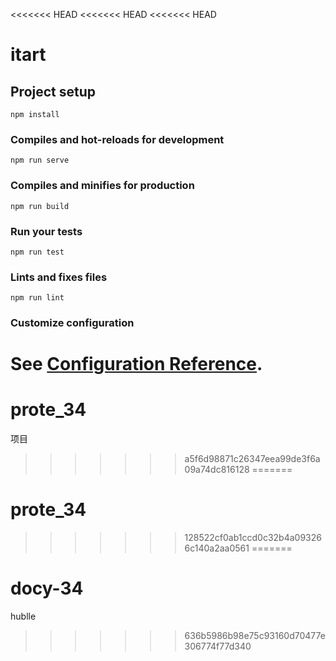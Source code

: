 <<<<<<< HEAD
<<<<<<< HEAD
<<<<<<< HEAD
# itart

## Project setup
```
npm install
```

### Compiles and hot-reloads for development
```
npm run serve
```

### Compiles and minifies for production
```
npm run build
```

### Run your tests
```
npm run test
```

### Lints and fixes files
```
npm run lint
```

### Customize configuration
See [Configuration Reference](https://cli.vuejs.org/config/).
=======
# prote_34
项目
>>>>>>> a5f6d98871c26347eea99de3f6a09a74dc816128
=======
# prote_34
>>>>>>> 128522cf0ab1ccd0c32b4a093266c140a2aa0561
=======
# docy-34
hublle
>>>>>>> 636b5986b98e75c93160d70477e306774f77d340
